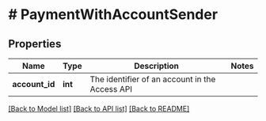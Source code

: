 # # PaymentWithAccountSender

## Properties

Name | Type | Description | Notes
------------ | ------------- | ------------- | -------------
**account_id** | **int** | The identifier of an account in the Access API |

[[Back to Model list]](../../README.md#models) [[Back to API list]](../../README.md#endpoints) [[Back to README]](../../README.md)
